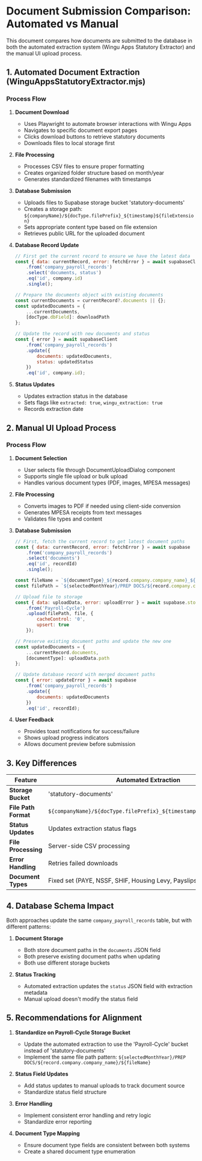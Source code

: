 # Document Submission Comparison: Automated vs Manual

This document compares how documents are submitted to the database in both the automated extraction system (Wingu Apps Statutory Extractor) and the manual UI upload process.

## 1. Automated Document Extraction (WinguAppsStatutoryExtractor.mjs)

### Process Flow

1. **Document Download**
   - Uses Playwright to automate browser interactions with Wingu Apps
   - Navigates to specific document export pages
   - Clicks download buttons to retrieve statutory documents
   - Downloads files to local storage first

2. **File Processing**
   - Processes CSV files to ensure proper formatting
   - Creates organized folder structure based on month/year
   - Generates standardized filenames with timestamps

3. **Database Submission**
   - Uploads files to Supabase storage bucket 'statutory-documents'
   - Creates a storage path: `${companyName}/${docType.filePrefix}_${timestamp}${fileExtension}`
   - Sets appropriate content type based on file extension
   - Retrieves public URL for the uploaded document

4. **Database Record Update**
   ```javascript
   // First get the current record to ensure we have the latest data
   const { data: currentRecord, error: fetchError } = await supabaseClient
       .from('company_payroll_records')
       .select('documents, status')
       .eq('id', company.id)
       .single();

   // Prepare the documents object with existing documents
   const currentDocuments = currentRecord?.documents || {};
   const updatedDocuments = {
       ...currentDocuments,
       [docType.dbField]: downloadPath
   };

   // Update the record with new documents and status
   const { error } = await supabaseClient
       .from('company_payroll_records')
       .update({
           documents: updatedDocuments,
           status: updatedStatus
       })
       .eq('id', company.id);
   ```

5. **Status Updates**
   - Updates extraction status in the database
   - Sets flags like `extracted: true`, `wingu_extraction: true`
   - Records extraction date

## 2. Manual UI Upload Process

### Process Flow

1. **Document Selection**
   - User selects file through DocumentUploadDialog component
   - Supports single file upload or bulk upload
   - Handles various document types (PDF, images, MPESA messages)

2. **File Processing**
   - Converts images to PDF if needed using client-side conversion
   - Generates MPESA receipts from text messages
   - Validates file types and content

3. **Database Submission**
   ```javascript
   // First, fetch the current record to get latest document paths
   const { data: currentRecord, error: fetchError } = await supabase
       .from('company_payroll_records')
       .select('documents')
       .eq('id', recordId)
       .single();

   const fileName = `${documentType}_${record.company.company_name}_${format(new Date(), 'yyyy-MM-dd')}${file.name.substring(file.name.lastIndexOf('.'))}`;
   const filePath = `${selectedMonthYear}/PREP DOCS/${record.company.company_name}/${fileName}`;

   // Upload file to storage
   const { data: uploadData, error: uploadError } = await supabase.storage
       .from('Payroll-Cycle')
       .upload(filePath, file, {
           cacheControl: '0',
           upsert: true
       });

   // Preserve existing document paths and update the new one
   const updatedDocuments = {
       ...currentRecord.documents,
       [documentType]: uploadData.path
   };

   // Update database record with merged document paths
   const { error: updateError } = await supabase
       .from('company_payroll_records')
       .update({
           documents: updatedDocuments
       })
       .eq('id', recordId);
   ```

4. **User Feedback**
   - Provides toast notifications for success/failure
   - Shows upload progress indicators
   - Allows document preview before submission

## 3. Key Differences

| Feature | Automated Extraction | Manual Upload |
|---------|----------------------|--------------|
| **Storage Bucket** | 'statutory-documents' | 'Payroll-Cycle' |
| **File Path Format** | `${companyName}/${docType.filePrefix}_${timestamp}${fileExtension}` | `${selectedMonthYear}/PREP DOCS/${record.company.company_name}/${fileName}` |
| **Status Updates** | Updates extraction status flags | No status flag updates |
| **File Processing** | Server-side CSV processing | Client-side image-to-PDF conversion |
| **Error Handling** | Retries failed downloads | Shows error toasts to user |
| **Document Types** | Fixed set (PAYE, NSSF, SHIF, Housing Levy, Payslips) | Flexible, user-selected document types |

## 4. Database Schema Impact

Both approaches update the same `company_payroll_records` table, but with different patterns:

1. **Document Storage**
   - Both store document paths in the `documents` JSON field
   - Both preserve existing document paths when updating
   - Both use different storage buckets

2. **Status Tracking**
   - Automated extraction updates the `status` JSON field with extraction metadata
   - Manual upload doesn't modify the status field

## 5. Recommendations for Alignment

1. **Standardize on Payroll-Cycle Storage Bucket**
   - Update the automated extraction to use the 'Payroll-Cycle' bucket instead of 'statutory-documents'
   - Implement the same file path pattern: `${selectedMonthYear}/PREP DOCS/${record.company.company_name}/${fileName}`

2. **Status Field Updates**
   - Add status updates to manual uploads to track document source
   - Standardize status field structure

3. **Error Handling**
   - Implement consistent error handling and retry logic
   - Standardize error reporting

4. **Document Type Mapping**
   - Ensure document type fields are consistent between both systems
   - Create a shared document type enumeration
